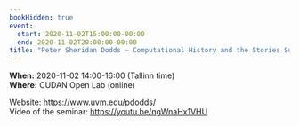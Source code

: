 ```yaml
---
bookHidden: true
event:
  start: 2020-11-02T15:00:00-00:00
  end: 2020-11-02T20:00:00-00:00
title: "Peter Sheridan Dodds – Computational History and the Stories Surrounding President Trump: Measurements of Timelines, Fame, Story Turbulence, and Collective Chronopathy"
---
```


**When:** 2020-11-02 14:00-16:00 (Tallinn time)  
**Where:** CUDAN Open Lab (online)  
  
Website: <https://www.uvm.edu/pdodds/>  
Video of the seminar: https://youtu.be/ngWnaHx1VHU
